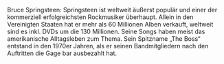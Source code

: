 Bruce Springsteen: Springsteen ist weltweit äußerst populär und einer der kommerziell erfolgreichsten Rockmusiker überhaupt. Allein in den Vereinigten Staaten hat er mehr als 60 Millionen Alben verkauft, weltweit sind es inkl. DVDs um die 130 Millionen. Seine Songs haben meist das amerikanische Alltagsleben zum Thema. Sein Spitzname „The Boss“ entstand in den 1970er Jahren, als er seinen Bandmitgliedern nach den Auftritten die Gage bar ausbezahlt hat.
